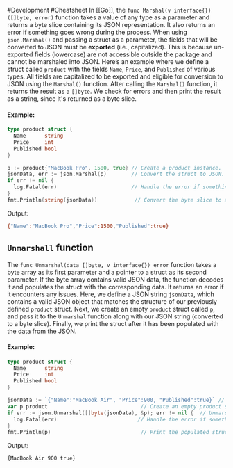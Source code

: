 #Development #Cheatsheet 
In [[Go]], the `func Marshal(v interface{}) ([]byte, error)` function takes a value of any type as a parameter and returns a byte slice containing its JSON representation. It also returns an error if something goes wrong during the process.
When using `json.Marshal()` and passing a struct as a parameter, the fields that will be converted to JSON must be **exported** (i.e., capitalized). This is because un-exported fields (lowercase) are not accessible outside the package and cannot be marshaled into JSON.
Here’s an example where we define a struct called `product` with the fields `Name`, `Price`, and `Published` of various types. All fields are capitalized to be exported and eligible for conversion to JSON using the `Marshal()` function.
After calling the `Marshal()` function, it returns the result as a `[]byte`. We check for errors and then print the result as a string, since it's returned as a byte slice.
#### Example:
```go
type product struct {
  Name      string
  Price     int
  Published bool
}

p := product{"MacBook Pro", 1500, true} // Create a product instance.
jsonData, err := json.Marshal(p)        // Convert the struct to JSON.
if err != nil {
  log.Fatal(err)                        // Handle the error if something goes wrong.
}
fmt.Println(string(jsonData))            // Convert the byte slice to a string and print it.
```
Output:
```bash
{"Name":"MacBook Pro","Price":1500,"Published":true}
```
## `Unmarshall` function
The `func Unmarshal(data []byte, v interface{}) error` function takes a byte array as its first parameter and a pointer to a struct as its second parameter. If the byte array contains valid JSON data, the function decodes it and populates the struct with the corresponding data. It returns an error if it encounters any issues.
Here, we define a JSON string `jsonData`, which contains a valid JSON object that matches the structure of our previously defined `product` struct. Next, we create an empty `product` struct called `p`, and pass it to the `Unmarshal` function along with our JSON string (converted to a byte slice). Finally, we print the struct after it has been populated with the data from the JSON.
#### Example:
```go
type product struct {
  Name      string
  Price     int
  Published bool
}

jsonData := `{"Name":"MacBook Air", "Price":900, "Published":true}` // JSON string.
var p product                              // Create an empty product struct.
if err := json.Unmarshal([]byte(jsonData), &p); err != nil {  // Unmarshal the JSON into the struct.
  log.Fatal(err)                          // Handle the error if something goes wrong.
}
fmt.Println(p)                             // Print the populated struct.
```
Output:
```bash
{MacBook Air 900 true}
```